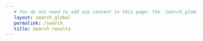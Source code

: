 ```yaml
---
   # You do not need to add any content to this page; the 'search_global' layout contains logic that will automatically populate the page with content.
   layout: search_global
   permalink: /search
   title: Search results
---
```

